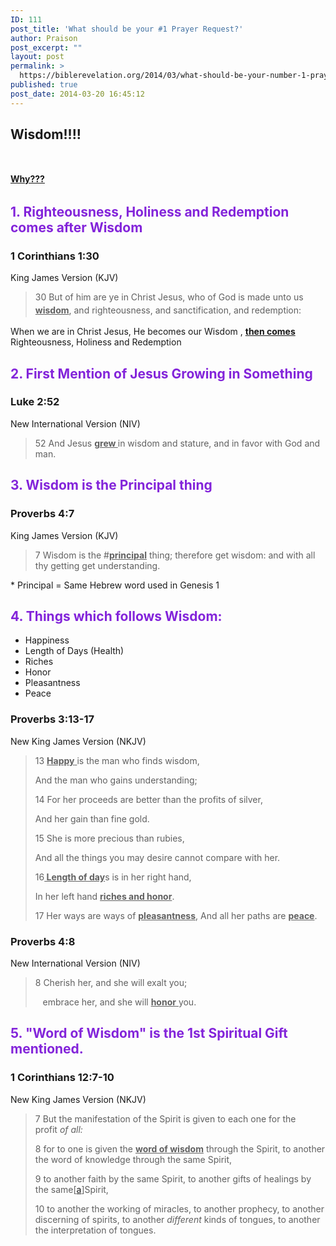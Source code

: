 ```yaml
---
ID: 111
post_title: 'What should be your #1 Prayer Request?'
author: Praison
post_excerpt: ""
layout: post
permalink: >
  https://biblerevelation.org/2014/03/what-should-be-your-number-1-prayer-request/
published: true
post_date: 2014-03-20 16:45:12
---
```

<h2>Wisdom!!!!</h2>
&nbsp;

<span style="text-decoration: underline;"><strong><span style="line-height: 1.5;">Why???</span></strong></span>
<h2><span style="color: #8324da;">1. Righteousness, Holiness and Redemption comes after Wisdom</span></h2>
<div>
<h3>1 Corinthians 1:30</h3>
King James Version (KJV)

</div>
<div>
<blockquote>30 But of him are ye in Christ Jesus, who of God is made unto us <span style="text-decoration: underline;"><strong>wisdom</strong></span>, and righteousness, and sanctification, and redemption:<span style="color: #2b2b2b; font-size: 16px; line-height: 1.5;"> </span></blockquote>
</div>
When we are in Christ Jesus, He becomes our Wisdom , <span style="text-decoration: underline;"><strong>then comes</strong></span> Righteousness, Holiness and Redemption
<h2><span style="color: #8324da;">2. First Mention of Jesus Growing in Something</span></h2>
<div>
<h3>Luke 2:52</h3>
New International Version (NIV)

</div>
<div>
<blockquote>52 And Jesus <span style="text-decoration: underline;"><strong>grew </strong></span>in wisdom and stature, and in favor with God and man.</blockquote>
<h2><span style="color: #8324da;">3. Wisdom is the Principal thing</span></h2>
</div>
<div>
<h3>Proverbs 4:7</h3>
King James Version (KJV)

</div>
<div>
<blockquote>7 Wisdom is the #<span style="text-decoration: underline;"><strong>principal</strong></span> thing; therefore get wisdom: and with all thy getting get understanding.</blockquote>
</div>
* Principal = Same Hebrew word used in Genesis 1
<h2><span style="color: #8324da;">4. Things which follows Wisdom:</span></h2>
<ul>
	<li>Happiness</li>
	<li>Length of Days (Health)</li>
	<li>Riches</li>
	<li>Honor</li>
	<li>Pleasantness</li>
	<li>Peace</li>
</ul>
<h3 dir="ltr">Proverbs 3:13-17</h3>
<p dir="ltr">New King James Version (NKJV)</p>

<blockquote>
<p dir="ltr">13 <span style="text-decoration: underline;"><strong>Happy</strong> </span>is the man who finds wisdom,</p>
<p dir="ltr">And the man who gains understanding;</p>
<p dir="ltr">14 For her proceeds are better than the profits of silver,</p>
<p dir="ltr">And her gain than fine gold.</p>
<p dir="ltr">15 She is more precious than rubies,</p>
<p dir="ltr">And all the things you may desire cannot compare with her.</p>
<p dir="ltr">16<span style="text-decoration: underline;"><strong> Length of day</strong></span>s is in her right hand,</p>
<p dir="ltr">In her left hand <span style="text-decoration: underline;"><strong>riches and honor</strong></span>.</p>
<p dir="ltr">17 Her ways are ways of <span style="text-decoration: underline;"><strong>pleasantness</strong></span>, And all her paths are <span style="text-decoration: underline;"><strong>peace</strong></span>.</p>
</blockquote>
<h3 dir="ltr">Proverbs 4:8</h3>
<p dir="ltr">New International Version (NIV)</p>

<blockquote>
<p dir="ltr">8 Cherish her, and she will exalt you;</p>
   embrace her, and she will <span style="text-decoration: underline;"><strong>honor</strong> </span>you.</blockquote>
<h2><span style="color: #8324da;">5. "Word of Wisdom" is the 1st Spiritual Gift mentioned.</span></h2>
<div>
<h3>1 Corinthians 12:7-10</h3>
</div>
<div>

New King James Version (NKJV)

</div>
<blockquote>7 But the manifestation of the Spirit is given to each one for the profit <i>of all:</i>

8 for to one is given the <span style="text-decoration: underline;"><strong>word of wisdom</strong></span> through the Spirit, to another the word of knowledge through the same Spirit,

9 to another faith by the same Spirit, to another gifts of healings by the same[<a title="See footnote a" href="http://www.biblegateway.com/passage/?search=1+Corinthians+12%3A7-10&amp;version=NKJV#fen-NKJV-28644a">a</a>]Spirit,

10 to another the working of miracles, to another prophecy, to another discerning of spirits, to another <i>different</i> kinds of tongues, to another the interpretation of tongues.</blockquote>